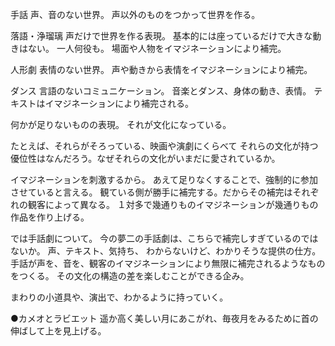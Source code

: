 手話
声、音のない世界。
声以外のものをつかって世界を作る。

落語・浄瑠璃
声だけで世界を作る表現。
基本的には座っているだけで大きな動きはない。
一人何役も。
場面や人物をイマジネーションにより補完。

人形劇
表情のない世界。
声や動きから表情をイマジネーションにより補完。

ダンス
言語のないコミュニケーション。
音楽とダンス、身体の動き、表情。
テキストはイマジネーションにより補完される。

何かが足りないものの表現。
それが文化になっている。

たとえば、それらがそろっている、映画や演劇にくらべて
それらの文化が持つ優位性はなんだろう。なぜそれらの文化がいまだに愛されているか。

イマジネーションを刺激するから。
あえて足りなくすることで、強制的に参加させていると言える。
観ている側が勝手に補完する。だからその補完はそれぞれの観客によって異なる。
１対多で幾通りものイマジネーションが幾通りもの作品を作り上げる。

では手話劇について。
今の夢二の手話劇は、こちらで補完しすぎているのではないか。
声、テキスト、気持ち、
わからないけど、わかりそうな提供の仕方。
手話が声を、音を、観客のイマジネーションにより無限に補完されるようなものをつくる。
その文化の構造の差を楽しむことができる企み。

まわりの小道具や、演出で、わかるように持っていく。

●カメオとラビエット
遥か高く美しい月にあこがれ、毎夜月をみるために首の伸ばして上を見上げる。
